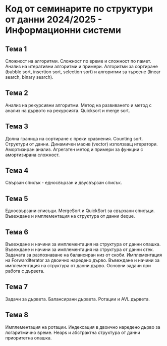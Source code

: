 # Код от семинаритe по структури от данни 2024/2025 - Информационни системи

## Тема 1
Сложност на алгоритми. Сложност по време и сложност по памет. Анализ на итеративни алгоритми и примери. Алгоритми за сортиране (bubble sort, insertion sort, selection sort) и алгоритми за търсене (linear search, binary search).

## Тема 2
Анализ на рекурсивни алгоритми. Метод на развиването и метод с анализ на дървото на рекурсията. Quicksort и merge sort. 

## Тема 3
Долна граница на сортиране с преки сравнения. Counting sort. Структури от данни. Динамичен масив (vector) използващ итератори. Амортизиран анализ. Агрегатен метод и примери за функции с амортизирана сложност.

## Тема 4
Свързан списък - едносвързан и двусвързан списък.

## Тема 5
Едносвързани списъци. MergeSort и QuickSort за свързани списъци. Въвеждане и имплементация на структура от данни deque.

## Тема 6
Въвеждане и начини за имплементация на структура от данни опашка. Въвеждане и начини за имплементация на структура от данни стек. Задачата за разпознаване на балансиран низ от скоби. Имплементация 
на ForwardIterator за двоично наредено дърво. Въвеждане и начини за имплементация на структура от данни дърво. Основни задачи при работа с дървета.

## Тема 7
Задачи за дървета. Балансирани дървета. Ротации и AVL дървета.

## Тема 8
Имплементация на ротации. Индексация в двоично наредено дърво за логаритмично време. Heaps и абстрактна структура от данни приоритетна опашка.